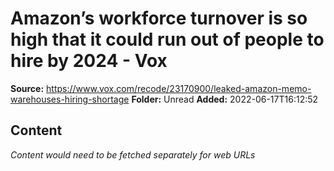 # Amazon’s workforce turnover is so high that it could run out of people to hire by 2024 - Vox

**Source:** https://www.vox.com/recode/23170900/leaked-amazon-memo-warehouses-hiring-shortage
**Folder:** Unread
**Added:** 2022-06-17T16:12:52




## Content
*Content would need to be fetched separately for web URLs*
